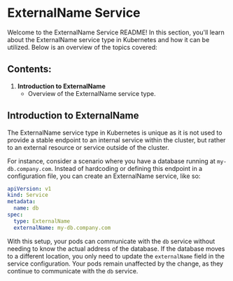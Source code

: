# ExternalName Service

Welcome to the ExternalName Service README! In this section, you'll learn about the ExternalName service type in Kubernetes and how it can be utilized. Below is an overview of the topics covered:

## Contents:

1. **Introduction to ExternalName**
    - Overview of the ExternalName service type.

## Introduction to ExternalName

The ExternalName service type in Kubernetes is unique as it is not used to provide a stable endpoint to an internal service within the cluster, but rather to an external resource or service outside of the cluster. 

For instance, consider a scenario where you have a database running at `my-db.company.com`. Instead of hardcoding or defining this endpoint in a configuration file, you can create an ExternalName service, like so:

```yaml
apiVersion: v1
kind: Service
metadata:
  name: db
spec:
  type: ExternalName
  externalName: my-db.company.com
```

With this setup, your pods can communicate with the `db` service without needing to know the actual address of the database. If the database moves to a different location, you only need to update the `externalName` field in the service configuration. Your pods remain unaffected by the change, as they continue to communicate with the `db` service.

